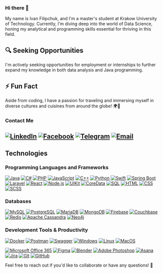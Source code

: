 ### Hi there 👋

My name is Ivan Filipchuk, and I'm a master's student at Krakow University of Technology. Currently, I'm diving deep into the world of Data Science, honing my analytical and programming skills essential for thriving in this field.

## 🔍 Seeking Opportunities

I'm actively seeking opportunities for employment or internships to further expand my knowledge in both data analysis and Java programming.

## ⚡ Fun Fact

Aside from coding, I have a passion for traveling and immersing myself in diverse cultures and cuisines from around the globe! 🌍🍜

### Contact Me
[![LinkedIn](https://img.shields.io/badge/LinkedIn-0077B5?style=for-the-badge&logo=linkedin&logoColor=white)](https://www.linkedin.com/in/ivan-filipchuk/)
[![Facebook](https://img.shields.io/badge/Facebook-1877F2?style=for-the-badge&logo=facebook&logoColor=white)](https://www.facebook.com/profile.php?id=61557922594946)
[![Telegram](https://img.shields.io/badge/Telegram-2CA5E0?style=for-the-badge&logo=telegram&logoColor=white)](https://t.me/Ivan_Filipchuk)
[![Email](https://img.shields.io/badge/Email-D14836?style=for-the-badge&logo=gmail&logoColor=white)](mailto:ivanfilipchukp@gmail.com)
---

## Technologies

### Programming Languages and Frameworks
[![Java](https://img.shields.io/badge/Java-007396?style=for-the-badge&logo=java&logoColor=white)](https://www.java.com)
[![C#](https://img.shields.io/badge/C%23-239120?style=for-the-badge&logo=c-sharp&logoColor=white)](https://docs.microsoft.com/en-us/dotnet/csharp/)
[![PHP](https://img.shields.io/badge/PHP-777BB4?style=for-the-badge&logo=php&logoColor=white)](https://www.php.net)
[![JavaScript](https://img.shields.io/badge/JavaScript-F7DF1E?style=for-the-badge&logo=javascript&logoColor=black)](https://www.javascript.com)
[![C++](https://img.shields.io/badge/C%2B%2B-00599C?style=for-the-badge&logo=c%2B%2B&logoColor=white)](https://www.cplusplus.com)
[![Python](https://img.shields.io/badge/Python-3776AB?style=for-the-badge&logo=python&logoColor=white)](https://www.python.org)
[![Swift](https://img.shields.io/badge/Swift-FA7343?style=for-the-badge&logo=swift&logoColor=white)](https://swift.org)
[![Spring Boot](https://img.shields.io/badge/Spring%20Boot-6DB33F?style=for-the-badge&logo=spring-boot&logoColor=white)](https://spring.io/projects/spring-boot)
[![Laravel](https://img.shields.io/badge/Laravel-FF2D20?style=for-the-badge&logo=laravel&logoColor=white)](https://laravel.com)
[![React](https://img.shields.io/badge/React-61DAFB?style=for-the-badge&logo=react&logoColor=white)](https://reactjs.org)
[![Node.js](https://img.shields.io/badge/Node.js-43853D?style=for-the-badge&logo=node.js&logoColor=white)](https://nodejs.org)
[![UIKit](https://img.shields.io/badge/UIKit-FF2D20?style=for-the-badge&logo=swift&logoColor=white)](https://developer.apple.com/documentation/uikit)
[![CoreData](https://img.shields.io/badge/CoreData-87CEEB?style=for-the-badge&logo=swift&logoColor=white)](https://developer.apple.com/documentation/coredata)
[![SQL](https://img.shields.io/badge/SQL-138366?style=for-the-badge&logo=sql&logoColor=white)](https://en.wikipedia.org/wiki/SQL)
[![HTML](https://img.shields.io/badge/HTML-E34F26?style=for-the-badge&logo=html5&logoColor=white)](https://developer.mozilla.org/en-US/docs/Web/HTML)
[![CSS](https://img.shields.io/badge/CSS-1572B6?style=for-the-badge&logo=css3&logoColor=white)](https://developer.mozilla.org/en-US/docs/Web/CSS)
[![SCSS](https://img.shields.io/badge/SCSS-CC6699?style=for-the-badge&logo=sass&logoColor=white)](https://sass-lang.com)

### Databases
[![MySQL](https://img.shields.io/badge/MySQL-4479A1?style=for-the-badge&logo=mysql&logoColor=white)](https://www.mysql.com)
[![PostgreSQL](https://img.shields.io/badge/PostgreSQL-336791?style=for-the-badge&logo=postgresql&logoColor=white)](https://www.postgresql.org)
[![MariaDB](https://img.shields.io/badge/MariaDB-003545?style=for-the-badge&logo=mariadb&logoColor=white)](https://mariadb.org)
[![MongoDB](https://img.shields.io/badge/MongoDB-47A248?style=for-the-badge&logo=mongodb&logoColor=white)](https://www.mongodb.com)
[![Firebase](https://img.shields.io/badge/Firebase-FFCA28?style=for-the-badge&logo=firebase&logoColor=black)](https://firebase.google.com)
[![Couchbase](https://img.shields.io/badge/Couchbase-EA2328?style=for-the-badge&logo=couchbase&logoColor=white)](https://www.couchbase.com)
[![Redis](https://img.shields.io/badge/Redis-DC382D?style=for-the-badge&logo=redis&logoColor=white)](https://redis.io)
[![Apache Cassandra](https://img.shields.io/badge/Apache%20Cassandra-1287B1?style=for-the-badge&logo=apache-cassandra&logoColor=white)](http://cassandra.apache.org)
[![Neo4j](https://img.shields.io/badge/Neo4j-008CC1?style=for-the-badge&logo=neo4j&logoColor=white)](https://neo4j.com)

### Development Tools & Productivity
[![Docker](https://img.shields.io/badge/Docker-2496ED?style=for-the-badge&logo=docker&logoColor=white)](https://www.docker.com)
[![Postman](https://img.shields.io/badge/Postman-FF6C37?style=for-the-badge&logo=postman&logoColor=white)](https://www.postman.com)
[![Swagger](https://img.shields.io/badge/Swagger-85EA2D?style=for-the-badge&logo=swagger&logoColor=black)](https://swagger.io)
[![Windows](https://img.shields.io/badge/Windows-0078D6?style=for-the-badge&logo=windows&logoColor=white)](https://www.microsoft.com/en-us/windows/)
[![Linux](https://img.shields.io/badge/Linux-FCC624?style=for-the-badge&logo=linux&logoColor=black)](https://www.linux.org)
[![MacOS](https://img.shields.io/badge/MacOS-000000?style=for-the-badge&logo=apple&logoColor=white)](https://www.apple.com/macos)

[![Microsoft Office 365](https://img.shields.io/badge/Microsoft%20Office%20365-0078D4?style=for-the-badge&logo=microsoft-office&logoColor=white)](https://www.microsoft.com/microsoft-365)
[![Figma](https://img.shields.io/badge/Figma-F24E1E?style=for-the-badge&logo=figma&logoColor=white)](https://www.figma.com)
[![Blender](https://img.shields.io/badge/Blender-F5792A?style=for-the-badge&logo=blender&logoColor=white)](https://www.blender.org)
[![Adobe Photoshop](https://img.shields.io/badge/Adobe%20Photoshop-31A8FF?style=for-the-badge&logo=adobe-photoshop&logoColor=white)](https://www.adobe.com/products/photoshop.html)
[![Asana](https://img.shields.io/badge/Asana-273849?style=for-the-badge&logo=asana&logoColor=white)](https://asana.com)
[![Jira](https://img.shields.io/badge/Jira-0052CC?style=for-the-badge&logo=jira&logoColor=white)](https://www.atlassian.com/software/jira)
[![Git](https://img.shields.io/badge/Git-F05032?style=for-the-badge&logo=git&logoColor=white)](https://git-scm.com)
[![GitHub](https://img.shields.io/badge/GitHub-181717?style=for-the-badge&logo=github&logoColor=white)](https://github.com)

Feel free to reach out if you'd like to collaborate or have any questions! 🚀

<!--
**IvanFilipchuk/IvanFilipchuk** is a ✨ _special_ ✨ repository because its `README.md` (this file) appears on your GitHub profile.

Here are some ideas to get you started:

- 🔭 I’m currently working on ...
- 🌱 I’m currently learning ...
- 👯 I’m looking to collaborate on ...
- 🤔 I’m looking for help with ...
- 💬 Ask me about ...
- 📫 How to reach me: ...
- 😄 Pronouns: ...
- ⚡ Fun fact: ...
-->
